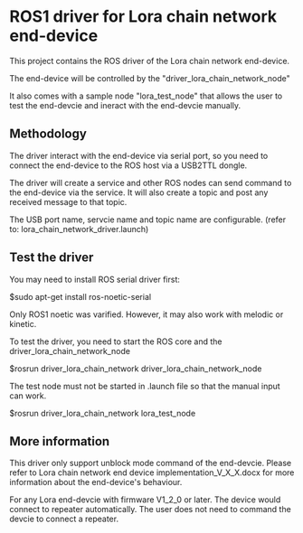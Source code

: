 # ROS1 driver for Lora chain network end-device

This project contains the ROS driver of the Lora chain network end-device.

The end-device will be controlled by the "driver_lora_chain_network_node"

It also comes with a sample node "lora_test_node" that allows the user to test the end-devcie and ineract with the end-devcie manually.

## Methodology
The driver interact with the end-device via serial port, so you need to connect the end-device to the ROS host via a USB2TTL dongle. 

The driver will create a service and other ROS nodes can send command to the end-device via the service. It will also create a topic and post any received message to that topic. 

The USB port name, servcie name and topic name are configurable. (refer to: lora_chain_network_driver.launch)

## Test the driver

You may need to install ROS serial driver first:

$sudo apt-get install ros-noetic-serial

Only ROS1 noetic was varified. However, it may also work with melodic or kinetic.

To test the driver, you need to start the ROS core and the driver_lora_chain_network_node

$rosrun driver_lora_chain_network driver_lora_chain_network_node

The test node must not be started in .launch file so that the manual input can work.

$rosrun driver_lora_chain_network lora_test_node  

## More information

This driver only support unblock mode command of the end-devcie. Please refer to Lora chain network end device implementation_V_X_X.docx for more information about the end-device's behaviour.

For any Lora end-devcie with firmware V1_2_0 or later. The device would connect to repeater automatically. The user does not need to command the devcie to connect a repeater.
